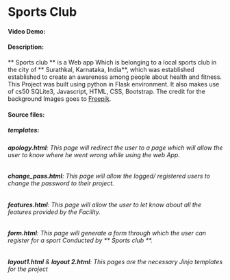 # **Sports Club**
#### Video Demo:

#### Description:
** Sports club ** is a Web app Which is belonging to a local sports club in the city of ** Surathkal, Karnataka, India**,
which was established established to create an awareness among people about health and fitness.
This Project was built using python in Flask environment. It also makes use of cs50 SQLite3, Javascript, HTML, CSS, Bootstrap. The credit for the background Images goes to [Freepik](www.freepik.com/).

#### Source files:
##### templates:
###### ***apology.html***: This page will redirect the user to a page which will allow the user to know where he went wrong while using the web App.
###### ***change_pass.html***: This page will allow the logged/ registered users to change the password to their project.
###### ***features.html***: This page will allow the user to let know about all the features provided by the Facility.
###### ***form.html***: This page will generate a form through which the user can register for a sport Conducted by ** Sports club **.
###### ***layout1.html*** & ***layout 2.html***: This pages are the necessary Jinja templates for the project
######
######
######
######



